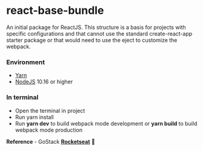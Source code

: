 # react-base-bundle
An initial package for ReactJS. This structure is a basis for projects with specific configurations and that cannot use the standard create-react-app starter package or that would need to use the eject to customize the webpack.

### Environment
- [Yarn](https://yarnpkg.com/)
- [NodeJS](https://nodejs.org/en/) 10.16 or higher

### In terminal
- Open the terminal in project
- Run yarn install
- Run **yarn dev** to build webpack mode development or **yarn build** to build webpack mode production 

**Reference** - GoStack **[Rocketseat](https://rocketseat.com.br/gostack)** :rocket:
